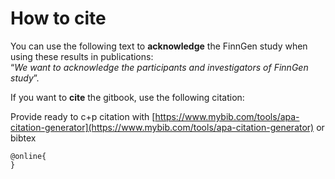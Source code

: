 # How to cite

You can use the following text to **acknowledge** the FinnGen study when using these results in publications:   
“_We want to acknowledge the participants and investigators of FinnGen study_”.

If you want to **cite** the gitbook, use the following citation:  

Provide ready to c+p citation with [https://www.mybib.com/tools/apa-citation-generator](https://www.mybib.com/tools/apa-citation-generator) or bibtex

```text
@online{
}
```



